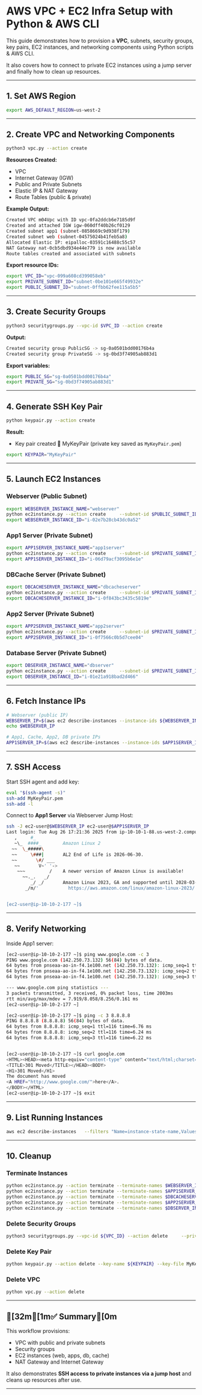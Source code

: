 # AWS VPC + EC2 Infra Setup with Python & AWS CLI

This guide demonstrates how to provision a **VPC**, subnets, security groups, key pairs, EC2 instances, and networking components using Python scripts & AWS CLI.

It also covers how to connect to private EC2 instances using a jump server and finally how to clean up resources.

---

## 1. Set AWS Region
```bash
export AWS_DEFAULT_REGION=us-west-2
```

---

## 2. Create VPC and Networking Components
```bash
python3 vpc.py --action create
```

**Resources Created:**
- VPC  
- Internet Gateway (IGW)  
- Public and Private Subnets  
- Elastic IP & NAT Gateway  
- Route Tables (public & private)  

**Example Output:**
```bash
Created VPC m04Vpc with ID vpc-0fa2ddcb6e7185d9f
Created and attached IGW igw-060dff40b26cf0129
Created subnet app1 (subnet-0858669c9d938f179)
Created subnet web (subnet-04575024b41feb5a8)
Allocated Elastic IP: eipalloc-03591c16488c55c57
NAT Gateway nat-0cb5dbd934e44e779 is now available
Route tables created and associated with subnets
```

**Export resource IDs:**
```bash
export VPC_ID="vpc-099a608cd399058eb"
export PRIVATE_SUBNET_ID="subnet-0be101e665f49932e"
export PUBLIC_SUBNET_ID="subnet-0ffbb62fee115a5b5"
```

---

## 3. Create Security Groups
```bash
python3 securitygroups.py --vpc-id $VPC_ID --action create
```

**Output:**
```bash
Created security group PublicSG -> sg-0a0501bdd00176b4a
Created security group PrivateSG -> sg-0bd3f74905ab883d1
```

**Export variables:**
```bash
export PUBLIC_SG="sg-0a0501bdd00176b4a"
export PRIVATE_SG="sg-0bd3f74905ab883d1"
```

---

## 4. Generate SSH Key Pair
```bash
python keypair.py --action create
```

**Result:**
- Key pair created  MyKeyPair (private key saved as `MyKeyPair.pem`)

```bash
export KEYPAIR="MyKeyPair"
```

---

## 5. Launch EC2 Instances

### Webserver (Public Subnet)
```bash
export WEBSERVER_INSTANCE_NAME="webserver"
python ec2instance.py --action create     --subnet-id $PUBLIC_SUBNET_ID     --sg-ids $PUBLIC_SG     --key-name $KEYPAIR     --instance-names $WEBSERVER_INSTANCE_NAME     --associate-public-ip
export WEBSERVER_INSTANCE_ID="i-02e7b28cb43dc0a52"
```

### App1 Server (Private Subnet)
```bash
export APP1SERVER_INSTANCE_NAME="app1server"
python ec2instance.py --action create     --subnet-id $PRIVATE_SUBNET_ID     --sg-ids $PRIVATE_SG     --key-name $KEYPAIR     --instance-names $APP1SERVER_INSTANCE_NAME
export APP1SERVER_INSTANCE_ID="i-06d79acf3095b6e1e"
```

### DBCache Server (Private Subnet)
```bash
export DBCACHESERVER_INSTANCE_NAME="dbcacheserver"
python ec2instance.py --action create     --subnet-id $PRIVATE_SUBNET_ID     --sg-ids $PRIVATE_SG     --key-name $KEYPAIR     --instance-names $DBCACHESERVER_INSTANCE_NAME
export DBCACHESERVER_INSTANCE_ID="i-0f843bc3435c5819e"
```

### App2 Server (Private Subnet)
```bash
export APP2SERVER_INSTANCE_NAME="app2server"
python ec2instance.py --action create     --subnet-id $PRIVATE_SUBNET_ID     --sg-ids $PRIVATE_SG     --key-name $KEYPAIR     --instance-names $APP2SERVER_INSTANCE_NAME
export APP2SERVER_INSTANCE_ID="i-0f7566c0b5d7cee04"
```

### Database Server (Private Subnet)
```bash
export DBSERVER_INSTANCE_NAME="dbserver"
python ec2instance.py --action create     --subnet-id $PRIVATE_SUBNET_ID     --sg-ids $PRIVATE_SG     --key-name $KEYPAIR     --instance-names $DBSERVER_INSTANCE_NAME
export DBSERVER_INSTANCE_ID="i-01e21a918bad2d466"
```

---

## 6. Fetch Instance IPs
```bash
# Webserver (public IP)
WEBSERVER_IP=$(aws ec2 describe-instances --instance-ids ${WEBSERVER_INSTANCE_ID}    --query "Reservations[0].Instances[0].PublicIpAddress" --output text)
echo $WEBSERVER_IP

# App1, Cache, App2, DB private IPs
APP1SERVER_IP=$(aws ec2 describe-instances --instance-ids $APP1SERVER_INSTANCE_ID    --query "Reservations[0].Instances[0].PrivateIpAddress" --output text)
```

---

## 7. SSH Access

Start SSH agent and add key:
```bash
eval "$(ssh-agent -s)"
ssh-add MyKeyPair.pem
ssh-add -l
```

Connect to **App1 Server** via Webserver Jump Host:
```bash
ssh -J ec2-user@$WEBSERVER_IP ec2-user@$APP1SERVER_IP
Last login: Tue Aug 26 17:21:36 2025 from ip-10-10-1-88.us-west-2.compute.internal
   ,     #_
   ~\_  ####_        Amazon Linux 2
  ~~  \_#####\
  ~~     \###|       AL2 End of Life is 2026-06-30.
  ~~       \#/ ___
   ~~       V~' '->
    ~~~         /    A newer version of Amazon Linux is available!
      ~~._.   _/
         _/ _/       Amazon Linux 2023, GA and supported until 2028-03-15.
       _/m/'           https://aws.amazon.com/linux/amazon-linux-2023/


[ec2-user@ip-10-10-2-177 ~]$

```

---

## 8. Verify Networking
Inside App1 server:
```bash
[ec2-user@ip-10-10-2-177 ~]$ ping www.google.com -c 3
PING www.google.com (142.250.73.132) 56(84) bytes of data.
64 bytes from pnseaa-ao-in-f4.1e100.net (142.250.73.132): icmp_seq=1 ttl=116 time=8.25 ms
64 bytes from pnseaa-ao-in-f4.1e100.net (142.250.73.132): icmp_seq=2 ttl=116 time=7.91 ms
64 bytes from pnseaa-ao-in-f4.1e100.net (142.250.73.132): icmp_seq=3 ttl=116 time=8.00 ms

--- www.google.com ping statistics ---
3 packets transmitted, 3 received, 0% packet loss, time 2003ms
rtt min/avg/max/mdev = 7.919/8.058/8.256/0.161 ms
[ec2-user@ip-10-10-2-177 ~]

[ec2-user@ip-10-10-2-177 ~]$ ping -c 3 8.8.8.8
PING 8.8.8.8 (8.8.8.8) 56(84) bytes of data.
64 bytes from 8.8.8.8: icmp_seq=1 ttl=116 time=6.76 ms
64 bytes from 8.8.8.8: icmp_seq=2 ttl=116 time=6.24 ms
64 bytes from 8.8.8.8: icmp_seq=3 ttl=116 time=6.22 ms


[ec2-user@ip-10-10-2-177 ~]$ curl google.com
<HTML><HEAD><meta http-equiv="content-type" content="text/html;charset=utf-8">
<TITLE>301 Moved</TITLE></HEAD><BODY>
<H1>301 Moved</H1>
The document has moved
<A HREF="http://www.google.com/">here</A>.
</BODY></HTML>
[ec2-user@ip-10-10-2-177 ~]$ exit

```

---

## 9. List Running Instances
```bash
aws ec2 describe-instances   --filters "Name=instance-state-name,Values=running"   --query "Reservations[*].Instances[*].{InstanceId:InstanceId,InstanceType:InstanceType,Name:Tags[?Key=='Name'].Value|[0],PublicIp:PublicIpAddress,PrivateIp:PrivateIpAddress,SubnetId:SubnetId}"   --output table
```

---

## 10. Cleanup

### Terminate Instances
```bash
python ec2instance.py --action terminate --terminate-names $WEBSERVER_INSTANCE_NAME
python ec2instance.py --action terminate --terminate-names $APP1SERVER_INSTANCE_NAME
python ec2instance.py --action terminate --terminate-names $DBCACHESERVER_INSTANCE_NAME
python ec2instance.py --action terminate --terminate-names $APP2SERVER_INSTANCE_NAME
python ec2instance.py --action terminate --terminate-names $DBSERVER_INSTANCE_NAME
```

### Delete Security Groups
```bash
python3 securitygroups.py --vpc-id ${VPC_ID} --action delete     --private-sg-id $PRIVATE_SG     --public-sg-id $PUBLIC_SG
```

### Delete Key Pair
```bash
python keypair.py --action delete --key-name ${KEYPAIR} --key-file MyKeyPair.pem
```

### Delete VPC
```bash
python vpc.py --action delete
```

---

## [32m[1m✅ Summary[0m
This workflow provisions:
- VPC with public and private subnets  
- Security groups  
- EC2 instances (web, apps, db, cache)  
- NAT Gateway and Internet Gateway  

It also demonstrates **SSH access to private instances via a jump host** and cleans up resources after use.

---
